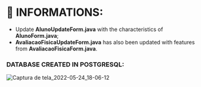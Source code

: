# 🚀 INFORMATIONS:

- Update **AlunoUpdateForm.java** with the characteristics of **AlunoForm.java**;
- **AvaliacaoFisicaUpdateForm.java** has also been updated with features from **AvaliacaoFisicaForm.java**.

### DATABASE CREATED IN **POSTGRESQL**:
![Captura de tela_2022-05-24_18-06-12](https://user-images.githubusercontent.com/103577843/170134564-2a67e4f7-c39e-4128-8285-4ad9ca14f61a.png)
